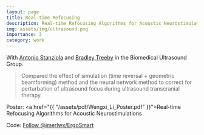 ```yaml
---
layout: page
title: Real-time Refocusing
description: Real-time Refocusing Algorithms for Acoustic Neurostimulations
img: assets/img/ultrasound.png
importance: 3
category: work
---
```


<script type="text/javascript">
 function showhide(id) {
    var e = document.getElementById(id);
    e.style.display = (e.style.display == 'block') ? 'none' : 'block';
 }
</script>

With [Antonio Stanziola](http://bug.medphys.ucl.ac.uk/antonio-stanziola) and [Bradley Treeby](http://bug.medphys.ucl.ac.uk/bradley-treeby) in the Biomedical Ultrasound Group.


> Compared the effect of simulation (time reversal + geometric beamforming) method and the neural network method to correct for perturbation of ultrasound focus during ultrasound transcranial therapy.

<i class="fa fa-download fa-ld" aria-hidden="true"></i> Poster: <a href="{{ "/assets/pdf/Wengxi_Li_Poster.pdf" }}">Real-time Refocusing Algorithms for Acoustic Neurostimulations</a>

Code: <a class="github-button" href="https://github.com/astanziola/nn_neurostim_refocusing/tree/acoustic_property" data-size="large" aria-label="Follow @astanziola/nn_neurostim_refocusing">Follow @imerlwx/ErgoSmart</a>